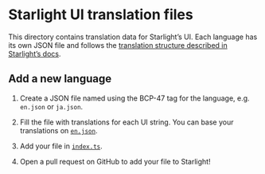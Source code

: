 # Starlight UI translation files

This directory contains translation data for Starlight’s UI.
Each language has its own JSON file and follows the [translation structure described in Starlight’s docs](https://starlight.astro.build/guides/i18n/#translate-starlights-ui).

## Add a new language

1. Create a JSON file named using the BCP-47 tag for the language, e.g. `en.json` or `ja.json`.

2. Fill the file with translations for each UI string. You can base your translations on [`en.json`](./en.json).

3. Add your file in [`index.ts`](./index.ts).

4. Open a pull request on GitHub to add your file to Starlight!
